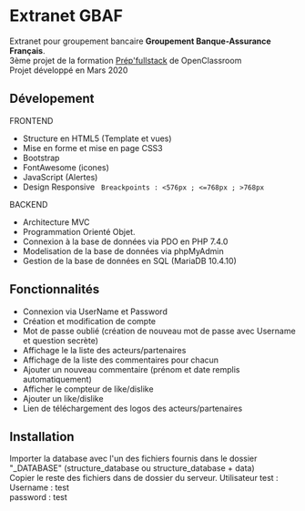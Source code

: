 # Extranet GBAF
Extranet pour groupement bancaire __Groupement Banque-Assurance Français__.  
3ème projet de la formation [Prép'fullstack](https://openclassrooms.com/fr/paths/179-prepfullstack) de OpenClassroom  
Projet développé en Mars 2020

## Dévelopement
FRONTEND
* Structure en HTML5 (Template et vues)
* Mise en forme et mise en page CSS3
* Bootstrap
* FontAwesome (icones)
* JavaScript (Alertes)
* Design Responsive
` Breackpoints : <576px ; <=768px ; >768px`

BACKEND
* Architecture MVC
* Programmation Orienté Objet.
* Connexion à la base de données via PDO en PHP 7.4.0
* Modelisation de la base de données via phpMyAdmin
* Gestion de la base de données en SQL (MariaDB 10.4.10)

## Fonctionnalités
* Connexion via UserName et Password
* Création et modification de compte
* Mot de passe oublié (création de nouveau mot de passe avec Username et question secrète)
* Affichage le la liste des acteurs/partenaires
* Affichage de la liste des commentaires pour chacun
* Ajouter un nouveau commentaire (prénom et date remplis automatiquement)
* Afficher le compteur de like/dislike
* Ajouter un like/dislike
* Lien de téléchargement des logos des acteurs/partenaires

## Installation
Importer la database avec l'un des fichiers fournis dans le dossier "_DATABASE" (structure_database ou structure_database + data)  
Copier le reste des fichiers dans de dossier du serveur.
Utilisateur test :  
Username : test  
password : test  




